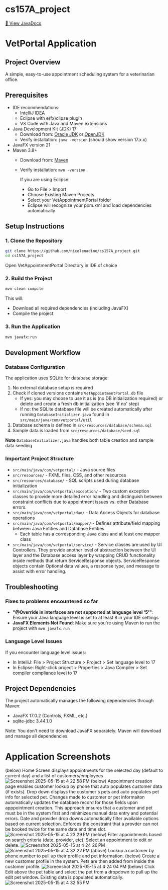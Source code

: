 # cs157A_project

[📄 View JavaDocs](https://nicolenadine.github.io/cs157A_project/)

# VetPortal Application

## Project Overview
A simple, easy-to-use appointment scheduling system for a veterinarian office.

## Prerequisites
- IDE recommendations:
  - IntelliJ IDEA
  - Eclipse with e(fx)clipse plugin
  - VS Code with Java and Maven extensions
- Java Development Kit (JDK) 17
    - Download from: [Oracle JDK](https://www.oracle.com/java/technologies/downloads/#java17) or [OpenJDK](https://adoptium.net/)
    - Verify installation: `java -version` (should show version 17.x.x)
- JavaFX version 21
- Maven 3.8+
    - Download from: [Maven](https://maven.apache.org/download.cgi)
    - Verify installation: `mvn -version`
    
      If you are using Eclipse:
       - Go to File > Import  
       - Choose Existing Maven Projects  
       - Select your VetAppointmentPortal folder  
       - Eclipse will recognize your pom.xml and load dependencies automatically


## Setup Instructions

### 1. Clone the Repository
```bash
git clone https://github.com/nicolenadine/cs157A_project.git
cd cs157A_project
```
Open VetAppointmentPortal Directory in IDE of choice

### 2. Build the Project
```bash
mvn clean compile
```
This will:
- Download all required dependencies (including JavaFX)
- Compile the project

### 3. Run the Application
```bash
mvn javafx:run
```

## Development Workflow

### Database Configuration
The application uses SQLite for database storage:
1. No external database setup is required
2. Check if cloned versions contains ```VetAppointmentPortal.db``` file 
   - If yes: you may choose to use it as is (no DB initialization required) or delete and create a fresh db initialization (see 'if no' step)
   - If no: the SQLite database file will be created automatically after running ```DatabaseInitializer.java``` found in ```src/main/java/com/vetportal/util```
3. Database schema is defined in `src/resources/database/schema.sql`
4. Sample data is loaded from `src/resources/database/seed.sql`  

**Note** ```DatabaseInitializer.java``` handles both table creation and sample data seeding

### Important Project Structure
- `src/main/java/com/vetportal/` - Java source files
- `src/resources/` - FXML files, CSS, and other resources
- `src/resources/database/` - SQL scripts used during database initialization
- `src/main/java/com/vetportal/exception/` - Two custom exception classes to provide more detailed error handling and 
   distinguish between constraint conflicts due to appointment issues vs. other Database errors.
- `src/main/java/com/vetportal/dao/` - Data Access Objects for database operations
- `src/main/java/com/vetportal/mapper/` - Defines attribute/field mapping between Java Entities and Database Entities 
    - Each table has a corresponding Java class and at least one mapper class 
- `src/main/java/com/vetportal/service/` - Service classes are used by UI Controllers. They provide another level
  of abstraction between the UI layer and the Database access layer by wrapping CRUD functionality inside
  methods that return ServiceResponse objects. ServiceResponse objects contain Optional data values, a response type,
  and message to assist with error handling. 


## Troubleshooting

### Fixes to problems encountered so far
- **"@Override in interfaces are not supported at language level '5'"**: Ensure your Java language level is set to at least 8 in your IDE settings
- **JavaFX Elements Not Found**: Make sure you're using Maven to run the project with `mvn javafx:run`

### Language Level Issues
If you encounter language level issues:
- In IntelliJ: File > Project Structure > Project > Set language level to 17
- In Eclipse: Right-click project > Properties > Java Compiler > Set compiler compliance level to 17

## Project Dependencies
The project automatically manages the following dependencies through Maven:
- JavaFX 17.0.2 (Controls, FXML, etc.)
- sqlite-jdbc 3.44.1.0

Note: You don't need to download JavaFX separately. Maven will download and manage all dependencies.

# Application Screenshots 
(below) Home Screen displays appointments for the selected day (default to current day) and a list of customers/employees
![Screenshot 2025-05-15 at 4 22 58 PM](https://github.com/user-attachments/assets/ddda546a-cd8a-465e-b2cb-6905cecd8e6c)
(below) Appointment creation page enables customer lookup by phone that auto populates customer data (if exists).
Drop down displays the customer's pets and auto populates pet info for selected pet. 
Changes made to customer or pet informaiton automatically updates the database record for those fields upon apppointment creation.
This approach ensures that a customer and pet must be in the system first and minimizes manual data entry and potential errors.
Date and provider drop downs automatically filter available options based on current selection. Enforces the constraint
that a provder can not be booked twice for the same date and time slot. 
![Screenshot 2025-05-15 at 4 23 29 PM](https://github.com/user-attachments/assets/f849dabf-7ee5-4c86-81b7-5c8f10414fbc)
(below) Filter appointments based on search criteria (date, provider, etc). Select an appointment to edit or delete.
![Screenshot 2025-05-15 at 4 24 26 PM](https://github.com/user-attachments/assets/84917608-5693-449e-8528-6e3d7c8f7714)
![Screenshot 2025-05-15 at 4 32 22 PM](https://github.com/user-attachments/assets/15fc5f87-f10f-44ed-ae5e-6939497f59eb)
(above) Lookup  a customer by phone number to pull up their profile and pet information.
(below) Create a new customer profile in the system. Pets are then added from inside the customer profile. 
![Screenshot 2025-05-15 at 4 24 04 PM](https://github.com/user-attachments/assets/4d05ad49-300e-4122-8e54-b12eca29a517)
(below) Click Edit above the pet table and select the pet from a dropdown to pull up the edit pet window. Existing data
is populated automatically.
![Screenshot 2025-05-15 at 4 32 55 PM](https://github.com/user-attachments/assets/5ff4492e-d503-4f61-afd0-2f30bcb89387)




